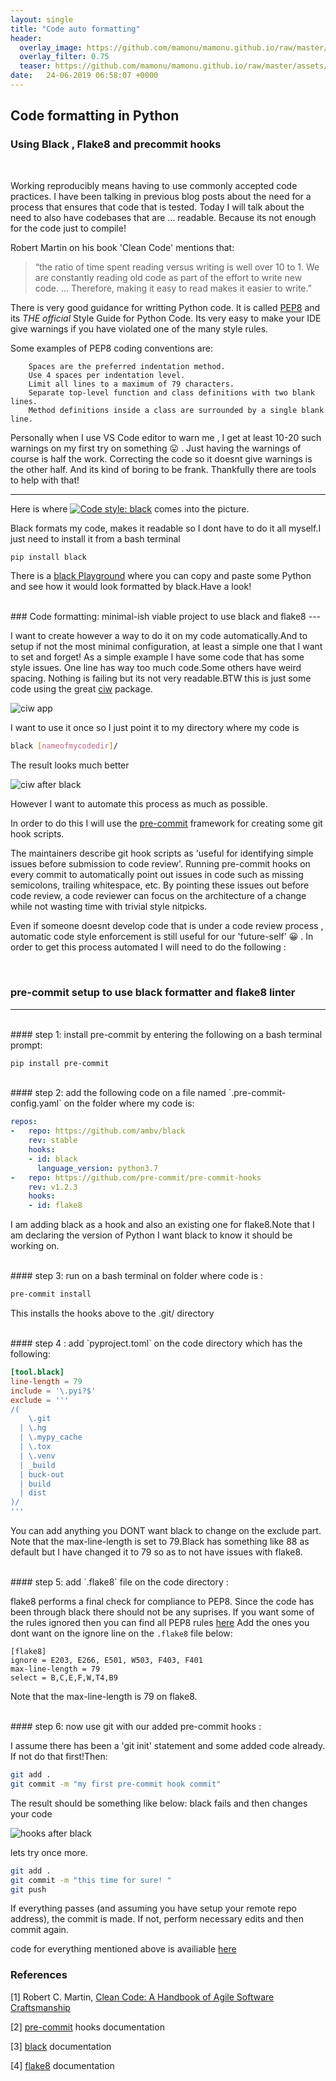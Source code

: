 ```yaml
---
layout: single
title: "Code auto formatting"
header:
  overlay_image: https://github.com/mamonu/mamonu.github.io/raw/master/assets/cmft/codefmt-bg.jpg
  overlay_filter: 0.75
  teaser: https://github.com/mamonu/mamonu.github.io/raw/master/assets/cmft/codefmt-bg.jpg
date:   24-06-2019 06:58:07 +0000
---
```



## Code formatting in Python

### Using Black , Flake8 and precommit hooks

<br /> 

Working reproducibly means having to use commonly accepted code practices. I have been talking in previous blog posts 
about the need for a process that ensures that code that is tested. Today I will talk about the need
to also have codebases that are ... readable. Because its not enough for the code just to compile! 

Robert Martin on his book 'Clean Code' mentions that:

> “the ratio of time spent reading versus writing is well over 10 to 1. 
> We are constantly reading old code as part of the effort to write new code. ... Therefore, making it easy to 
> read makes it easier to write.” 

There is very good guidance for writting Python code. It is called [PEP8](https://www.python.org/dev/peps/pep-0008/) and its 
*THE official* Style Guide for Python Code. Its very easy to make your IDE give warnings if you have violated one of the many style rules.


Some examples of PEP8 coding conventions are:

        Spaces are the preferred indentation method.
        Use 4 spaces per indentation level.
        Limit all lines to a maximum of 79 characters.
        Separate top-level function and class definitions with two blank lines.
        Method definitions inside a class are surrounded by a single blank line.

  
Personally when I use VS Code editor to warn me , I get at least 10-20 such warnings on my first try on something 😛 . 
Just having the warnings of course is half the work. Correcting the code so it doesnt give warnings is the other half.
And its kind of boring to be frank. Thankfully there are tools to help with that!

---


Here is where  [![Code style: black](https://img.shields.io/badge/code%20style-black-000000.svg)](https://github.com/ambv/black) comes into the picture.

Black formats my code, makes it readable so I dont have to do it all myself.I just need to install it from a bash terminal

```bash
pip install black
```

There is a [black Playground](https://black.now.sh/?version=stable&state=_Td6WFoAAATm1rRGAgAhARYAAAB0L-Wj4ARIAmpdAD2IimZxl1N_WlkPinBFoXIfdFTaTVkGVeHShArYj9yPlDvwBA7LhGo8BvRQqDilPtgsfdKl-ha7EFp0Ma6lY_06IceKiVsJ3BpoICJM9wU1VJLD7l3qd5xTmo78LqThf9uibGWcWCD16LBOn0JK8rhhx_Gf2ClySDJtvm7zQJ1Z-Ipmv9D7I_zhjztfi2UTVsJp7917XToHBm2EoNZqyE8homtGskFIiif5EZthHQvvOj8S2gJx8_t_UpWp1ScpIsD_Xq83LX-B956I_EBIeNoGwZZPFC5zAIoMeiaC1jU-sdOHVucLJM_x-jkzMvK8Utdfvp9MMvKyTfb_BZoe0-FAc2ZVlXEpwYgJVAGdCXv3lQT4bpTXyBwDrDVrUeJEg5cXH4TUTNf-yo029ofjTcZgdwbwkBGElHbHHsQNOhuA4R9GbE2Xx6TfVmH9I4AsqU3ohV7t3GkBwkM8XInLiVOQZ4p5yjM-SW4u3I6_BUS8o2djSZaPvzZPDScXVk1OXu3w0wV7DfrgiK_dpzHntoOvqSHrNLg-Ea6zvV6G2nil3QBTBPl5PDtMwDKchtvwmlhnbvTOrh53X9EnSe8QtRKbMLO4pxx4bAJX-hVCXl5OHpCGZLowD7JdKj1-NctJy9DL99yr-X6yu7KwGCYG7t3fm-lt7Lg_HS9xbBrWDVKBKwM2F7hmR1_n9RFjznRBHD3OpHKlgiWjbWJI0Q6GhXazSt_NVH1KtFiY_UPzzuchkeq2AcjGvQd3-ZPkoFJkNU1Xx7q1i62bM0OKwmDiCfvkAawxnd7m-XNxYKWe-wOQsezLPJVoqGQVoAAAAMKfaCNgGGWKAAGGBckIAABcXArGscRn-wIAAAAABFla)
where you can copy and paste some Python and see how it would look formatted by black.Have a look!

<br /> 
### Code formatting: minimal-ish viable project to use black and flake8 
---

I want to create however a way to do it on my code automatically.And to setup if not the most minimal configuration, 
at least a simple one that I want to set and forget! As a simple example I have some code that has some 
style issues. One line has way too much code.Some others have weird spacing. Nothing is failing but its not very readable.BTW this is just some code using the great [ciw](https://github.com/CiwPython/Ciw) package.

![ciw app](https://github.com/mamonu/mamonu.github.io/raw/master/assets/cmft/ciw-preblack.png)

I want to use it once so I just point it to my directory where my code is

```bash
black [nameofmycodedir]/
```

The result looks much better 


![ciw after black](https://github.com/mamonu/mamonu.github.io/raw/master/assets/cmft/after-black.png)


However I want to automate this process as much as possible. 


In order to do this I will use the [pre-commit](https://github.com/pre-commit/pre-commit) framework for creating some git hook scripts.


The maintainers describe git hook scripts as 'useful for identifying simple issues before submission to code review'. 
Running pre-commit hooks on every commit to automatically point out issues in code such as missing semicolons, trailing whitespace, etc. By pointing these issues out before code review, a code reviewer can focus on the architecture of a change while not wasting time with trivial style nitpicks.


Even if someone doesnt develop code that is under a code review process , automatic code style enforcement is still 
useful for our 'future-self' 😀 . In order to get this process automated I will need to do the following :

<br /> 

### pre-commit setup to use black formatter and flake8 linter

---

<br /> 
#### step 1: install pre-commit by entering the following on a bash terminal prompt:
<br /> 


```bash
pip install pre-commit
```

<br /> 
#### step 2: add the following code on a file named `.pre-commit-config.yaml` on the folder where my code is:
<br /> 

```yaml
repos:
-   repo: https://github.com/ambv/black
    rev: stable
    hooks:
    - id: black
      language_version: python3.7
-   repo: https://github.com/pre-commit/pre-commit-hooks
    rev: v1.2.3
    hooks:
    - id: flake8
```

I am adding black as a hook and also an existing one for flake8.Note that I am declaring the version of Python I want black to
know it should be working on.


<br /> 
#### step 3: run on a bash terminal on folder where code is :
<br /> 

```bash
pre-commit install
```
This installs the hooks above to the .git/ directory

<br /> 
#### step 4 : add `pyproject.toml` on the code directory which has the following:
<br /> 

```toml
[tool.black]
line-length = 79
include = '\.pyi?$'
exclude = '''
/(
    \.git
  | \.hg
  | \.mypy_cache
  | \.tox
  | \.venv
  | _build
  | buck-out
  | build
  | dist
)/
'''
```

You can add anything you DONT want black to change on the exclude part.
Note that the max-line-length is set to 79.Black has something like 88 as default but I have changed it to 79 so
as to not have issues with flake8. 

<br /> 
#### step 5: add `.flake8` file on the code directory :
<br /> 

flake8 performs a final check for compliance to PEP8. Since the code has been through black there should not be any suprises.
If you want some of the rules ignored then you can find all PEP8 rules [here](https://www.python.org/dev/peps/#finished-peps-done-with-a-stable-interface)
Add the ones you dont want on the ignore line on the `.flake8` file below:

```flake8
[flake8]
ignore = E203, E266, E501, W503, F403, F401
max-line-length = 79
select = B,C,E,F,W,T4,B9
```


Note that the max-line-length is 79 on flake8.

<br /> 
#### step 6: now use git with our added pre-commit hooks  :
<br /> 

I assume there has been a 'git init' statement and some added code already. If not do that first!Then:

```bash
git add .
git commit -m "my first pre-commit hook commit"
```

The result should be something like below:
black fails and then changes your code

![hooks after black](https://github.com/mamonu/mamonu.github.io/raw/master/assets/cmft/commithook2.png)

lets try once more.


```bash
git add .
git commit -m "this time for sure! "
git push
```
If everything passes (and assuming you have setup your remote repo address), the commit is made. 
If not, perform necessary edits and then commit again.


code for everything mentioned above is availiable [here]()



### References 

 [1] Robert C. Martin, [Clean Code: A Handbook of Agile Software Craftsmanship](https://www.goodreads.com/book/show/3735293-clean-code)
 
 [2] [pre-commit](https://pre-commit.com/) hooks documentation
 
 [3] [black](https://black.readthedocs.io/en/stable/) documentation
 
 [4] [flake8](http://flake8.pycqa.org/en/latest/index.html) documentation
 
 
 
 
 
